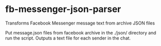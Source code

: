 # fb-messenger-json-parser
Transforms Facebook Messenger message text from archive JSON files

Put message.json files from facebook archive in the ./json/ directory and run the script. Outputs a text file for each sender in the chat.
